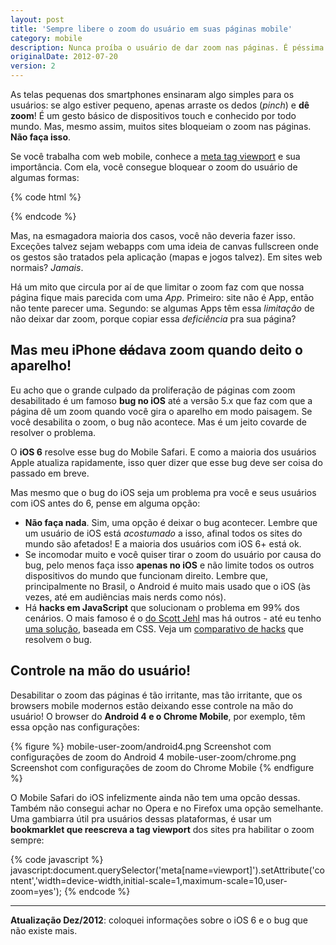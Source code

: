 ```yaml
---
layout: post
title: 'Sempre libere o zoom do usuário em suas páginas mobile'
category: mobile
description: Nunca proíba o usuário de dar zoom nas páginas. É péssima usabilidade.
originalDate: 2012-07-20
version: 2
---
```


As telas pequenas dos smartphones ensinaram algo simples para os usuários: se algo estiver pequeno, apenas arraste os dedos (*pinch*) e **dê zoom**! É um gesto básico de dispositivos touch e conhecido por todo mundo. Mas, mesmo assim, muitos sites bloqueiam o zoom nas páginas. **Não faça isso**.

Se você trabalha com web mobile, conhece a [meta tag viewport](http://blog.caelum.com.br/pixels-pixels-ou-pixels-dicas-de-web-mobile-com-viewport/) e sua importância. Com ela, você consegue bloquear o zoom do usuário de algumas formas:

{% code html %}
<meta name="viewport" content="width=device-width, user-scalable=no">

<meta name="viewport" content="width=device-width, minimum-scale=1, maximum-scale=1">
{% endcode %}

Mas, na esmagadora maioria dos casos, você não deveria fazer isso. Exceções talvez sejam webapps com uma ideia de canvas fullscreen onde os gestos são tratados pela aplicação (mapas e jogos talvez). Em sites web normais? *Jamais*.

Há um mito que circula por aí de que limitar o zoom faz com que nossa página fique mais parecida com uma *App*. Primeiro: site não é App, então não tente parecer uma. Segundo: se algumas Apps têm essa *limitação* de não deixar dar zoom, porque copiar essa *deficiência* pra sua página?

## Mas meu iPhone <del>dá</del>dava zoom quando deito o aparelho!

Eu acho que o grande culpado da proliferação de páginas com zoom desabilitado é um famoso **bug no iOS** até a versão 5.x que faz com que a página dê um zoom quando você gira o aparelho em modo paisagem. Se você desabilita o zoom, o bug não acontece. Mas é um jeito covarde de resolver o problema.

O **iOS 6** resolve esse bug do Mobile Safari. E como a maioria dos usuários Apple atualiza rapidamente, isso quer dizer que esse bug deve ser coisa do passado em breve.

Mas mesmo que o bug do iOS seja um problema pra você e seus usuários com iOS antes do 6, pense em alguma opção:

* **Não faça nada**. Sim, uma opção é deixar o bug acontecer. Lembre que um usuário de iOS está *acostumado* a isso, afinal todos os sites do mundo são afetados! E a maioria dos usuários com iOS 6+ está ok.
* Se incomodar muito e você quiser tirar o zoom do usuário por causa do bug, pelo menos faça isso **apenas no iOS** e não limite todos os outros dispositivos do mundo que funcionam direito. Lembre que, principalmente no Brasil, o Android é muito mais usado que o iOS (às vezes, até em audiências mais nerds como nós).
* Há **hacks em JavaScript** que solucionam o problema em 99% dos cenários. O mais famoso é o [do Scott Jehl](https://github.com/scottjehl/iOS-Orientationchange-Fix) mas há outros - até eu tenho [uma solução](https://github.com/sergiolopes/ios-zoom-bug-fix), baseada em CSS. Veja um [comparativo de hacks](https://github.com/sergiolopes/ios-zoom-bug-fix#other-solutions) que resolvem o bug.

## Controle na mão do usuário!

Desabilitar o zoom das páginas é tão irritante, mas tão irritante, que os browsers mobile modernos estão deixando esse controle na mão do usuário! O browser do **Android 4 e o Chrome Mobile**, por exemplo, têm essa opção nas configurações:

{% figure %}
	mobile-user-zoom/android4.png Screenshot com configurações de zoom do Android 4
	mobile-user-zoom/chrome.png   Screenshot com configurações de zoom do Chrome Mobile
{% endfigure %}

O Mobile Safari do iOS infelizmente ainda não tem uma opcão dessas. Também não consegui achar no Opera e no Firefox uma opção semelhante. Uma gambiarra útil pra usuários dessas plataformas, é usar um **bookmarklet que reescreva a tag viewport** dos sites pra habilitar o zoom sempre:

{% code javascript %}
javascript:document.querySelector('meta[name=viewport]').setAttribute('content','width=device-width,initial-scale=1,maximum-scale=10,user-zoom=yes');
{% endcode %}

---

**Atualização Dez/2012**: coloquei informações sobre o iOS 6 e o bug que não existe mais.
